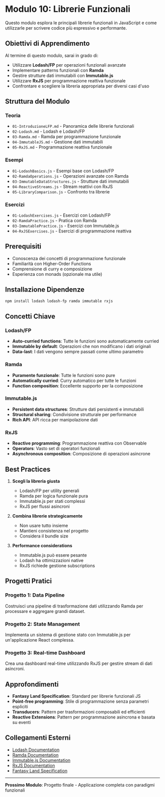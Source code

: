 # Modulo 10: Librerie Funzionali

Questo modulo esplora le principali librerie funzionali in JavaScript e come utilizzarle per scrivere codice più espressivo e performante.

## Obiettivi di Apprendimento

Al termine di questo modulo, sarai in grado di:

- Utilizzare **Lodash/FP** per operazioni funzionali avanzate
- Implementare patterns funzionali con **Ramda**
- Gestire strutture dati immutabili con **Immutable.js**
- Utilizzare **RxJS** per programmazione reattiva funzionale
- Confrontare e scegliere la libreria appropriata per diversi casi d'uso

## Struttura del Modulo

### Teoria
- `01-IntroduzioneLFP.md` - Panoramica delle librerie funzionali
- `02-Lodash.md` - Lodash e Lodash/FP
- `03-Ramda.md` - Ramda per programmazione funzionale
- `04-ImmutableJS.md` - Gestione dati immutabili
- `05-RxJS.md` - Programmazione reattiva funzionale

### Esempi
- `01-LodashBasics.js` - Esempi base con Lodash/FP
- `02-RamdaOperations.js` - Operazioni avanzate con Ramda
- `03-ImmutableDataStructures.js` - Strutture dati immutabili
- `04-ReactiveStreams.js` - Stream reattivi con RxJS
- `05-LibraryComparison.js` - Confronto tra librerie

### Esercizi
- `01-LodashExercises.js` - Esercizi con Lodash/FP
- `02-RamdaPractice.js` - Pratica con Ramda
- `03-ImmutablePractice.js` - Esercizi con Immutable.js
- `04-RxJSExercises.js` - Esercizi di programmazione reattiva

## Prerequisiti

- Conoscenza dei concetti di programmazione funzionale
- Familiarità con Higher-Order Functions
- Comprensione di curry e composizione
- Esperienza con monads (opzionale ma utile)

## Installazione Dipendenze

```bash
npm install lodash lodash-fp ramda immutable rxjs
```

## Concetti Chiave

### Lodash/FP
- **Auto-curried functions**: Tutte le funzioni sono automaticamente curried
- **Immutable by default**: Operazioni che non modificano i dati originali
- **Data-last**: I dati vengono sempre passati come ultimo parametro

### Ramda
- **Puramente funzionale**: Tutte le funzioni sono pure
- **Automatically curried**: Curry automatico per tutte le funzioni
- **Function composition**: Eccellente supporto per la composizione

### Immutable.js
- **Persistent data structures**: Strutture dati persistenti e immutabili
- **Structural sharing**: Condivisione strutturale per performance
- **Rich API**: API ricca per manipolazione dati

### RxJS
- **Reactive programming**: Programmazione reattiva con Observable
- **Operators**: Vasto set di operatori funzionali
- **Asynchronous composition**: Composizione di operazioni asincrone

## Best Practices

1. **Scegli la libreria giusta**
   - Lodash/FP per utility generali
   - Ramda per logica funzionale pura
   - Immutable.js per stati complessi
   - RxJS per flussi asincroni

2. **Combina librerie strategicamente**
   - Non usare tutto insieme
   - Mantieni consistenza nel progetto
   - Considera il bundle size

3. **Performance considerations**
   - Immutable.js può essere pesante
   - Lodash ha ottimizzazioni native
   - RxJS richiede gestione subscriptions

## Progetti Pratici

### Progetto 1: Data Pipeline
Costruisci una pipeline di trasformazione dati utilizzando Ramda per processare e aggregare grandi dataset.

### Progetto 2: State Management
Implementa un sistema di gestione stato con Immutable.js per un'applicazione React complessa.

### Progetto 3: Real-time Dashboard
Crea una dashboard real-time utilizzando RxJS per gestire stream di dati asincroni.

## Approfondimenti

- **Fantasy Land Specification**: Standard per librerie funzionali JS
- **Point-free programming**: Stile di programmazione senza parametri espliciti
- **Transducers**: Pattern per trasformazioni composabili ed efficienti
- **Reactive Extensions**: Pattern per programmazione asincrona e basata su eventi

## Collegamenti Esterni

- [Lodash Documentation](https://lodash.com/docs)
- [Ramda Documentation](https://ramdajs.com/docs/)
- [Immutable.js Documentation](https://immutable-js.com/)
- [RxJS Documentation](https://rxjs.dev/)
- [Fantasy Land Specification](https://github.com/fantasyland/fantasy-land)

---

**Prossimo Modulo**: Progetto finale - Applicazione completa con paradigmi funzionali
